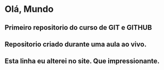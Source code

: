 # Olá, Mundo

## Primeiro repositorio do curso de GIT e GITHUB

## Repositorio criado durante uma aula ao vivo.

## Esta linha eu alterei no site. Que impressionante.

